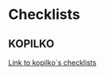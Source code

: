 # Checklists

## KOPILKO 

[Link to kopilko`s checklists](https://drive.google.com/drive/folders/1TYUxudDhHzoubaiPTz8K5vpDMkVD738n?usp=share_link)
